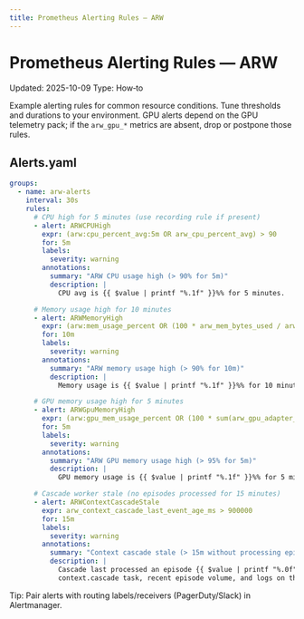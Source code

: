 ```yaml
---
title: Prometheus Alerting Rules — ARW
---
```


# Prometheus Alerting Rules — ARW

Updated: 2025-10-09
Type: How‑to

Example alerting rules for common resource conditions. Tune thresholds and durations to your environment. GPU alerts depend on the GPU telemetry pack; if the `arw_gpu_*` metrics are absent, drop or postpone those rules.

## Alerts.yaml

```yaml
groups:
  - name: arw-alerts
    interval: 30s
    rules:
      # CPU high for 5 minutes (use recording rule if present)
      - alert: ARWCPUHigh
        expr: (arw:cpu_percent_avg:5m OR arw_cpu_percent_avg) > 90
        for: 5m
        labels:
          severity: warning
        annotations:
          summary: "ARW CPU usage high (> 90% for 5m)"
          description: |
            CPU avg is {{ $value | printf "%.1f" }}%% for 5 minutes.

      # Memory usage high for 10 minutes
      - alert: ARWMemoryHigh
        expr: (arw:mem_usage_percent OR (100 * arw_mem_bytes_used / arw_mem_bytes_total)) > 90
        for: 10m
        labels:
          severity: warning
        annotations:
          summary: "ARW memory usage high (> 90% for 10m)"
          description: |
            Memory usage is {{ $value | printf "%.1f" }}%% for 10 minutes.

      # GPU memory usage high for 5 minutes
      - alert: ARWGpuMemoryHigh
        expr: (arw:gpu_mem_usage_percent OR (100 * sum(arw_gpu_adapter_memory_bytes{kind="used"}) / sum(arw_gpu_adapter_memory_bytes{kind="total"}))) > 95
        for: 5m
        labels:
          severity: warning
        annotations:
          summary: "ARW GPU memory usage high (> 95% for 5m)"
          description: |
            GPU memory usage is {{ $value | printf "%.1f" }}%% for 5 minutes.

      # Cascade worker stale (no episodes processed for 15 minutes)
      - alert: ARWContextCascadeStale
        expr: arw_context_cascade_last_event_age_ms > 900000
        for: 15m
        labels:
          severity: warning
        annotations:
          summary: "Context cascade stale (> 15m without processing episodes)"
          description: |
            Cascade last processed an episode {{ $value | printf "%.0f" }} ms ago. Inspect the
            context.cascade task, recent episode volume, and logs on the ARW server.

```

Tip: Pair alerts with routing labels/receivers (PagerDuty/Slack) in Alertmanager.
